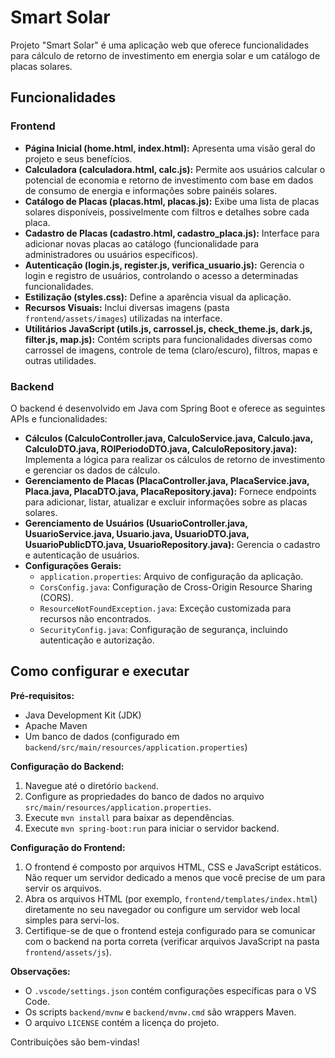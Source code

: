 # Smart Solar

Projeto "Smart Solar" é uma aplicação web que oferece funcionalidades para cálculo de retorno de investimento em energia solar e um catálogo de placas solares.

## Funcionalidades

### Frontend

*   **Página Inicial (home.html, index.html):** Apresenta uma visão geral do projeto e seus benefícios.
*   **Calculadora (calculadora.html, calc.js):** Permite aos usuários calcular o potencial de economia e retorno de investimento com base em dados de consumo de energia e informações sobre painéis solares.
*   **Catálogo de Placas (placas.html, placas.js):** Exibe uma lista de placas solares disponíveis, possivelmente com filtros e detalhes sobre cada placa.
*   **Cadastro de Placas (cadastro.html, cadastro\_placa.js):** Interface para adicionar novas placas ao catálogo (funcionalidade para administradores ou usuários específicos).
*   **Autenticação (login.js, register.js, verifica\_usuario.js):** Gerencia o login e registro de usuários, controlando o acesso a determinadas funcionalidades.
*   **Estilização (styles.css):** Define a aparência visual da aplicação.
*   **Recursos Visuais:** Inclui diversas imagens (pasta `frontend/assets/images`) utilizadas na interface.
*   **Utilitários JavaScript (utils.js, carrossel.js, check\_theme.js, dark.js, filter.js, map.js):** Contém scripts para funcionalidades diversas como carrossel de imagens, controle de tema (claro/escuro), filtros, mapas e outras utilidades.

### Backend

O backend é desenvolvido em Java com Spring Boot e oferece as seguintes APIs e funcionalidades:

*   **Cálculos (CalculoController.java, CalculoService.java, Calculo.java, CalculoDTO.java, ROIPeriodoDTO.java, CalculoRepository.java):** Implementa a lógica para realizar os cálculos de retorno de investimento e gerenciar os dados de cálculo.
*   **Gerenciamento de Placas (PlacaController.java, PlacaService.java, Placa.java, PlacaDTO.java, PlacaRepository.java):** Fornece endpoints para adicionar, listar, atualizar e excluir informações sobre as placas solares.
*   **Gerenciamento de Usuários (UsuarioController.java, UsuarioService.java, Usuario.java, UsuarioDTO.java, UsuarioPublicDTO.java, UsuarioRepository.java):** Gerencia o cadastro e autenticação de usuários.
*   **Configurações Gerais:**
    *   `application.properties`: Arquivo de configuração da aplicação.
    *   `CorsConfig.java`: Configuração de Cross-Origin Resource Sharing (CORS).
    *   `ResourceNotFoundException.java`: Exceção customizada para recursos não encontrados.
    *   `SecurityConfig.java`: Configuração de segurança, incluindo autenticação e autorização.

## Como configurar e executar

**Pré-requisitos:**

*   Java Development Kit (JDK)
*   Apache Maven
*   Um banco de dados (configurado em `backend/src/main/resources/application.properties`)

**Configuração do Backend:**

1.  Navegue até o diretório `backend`.
2.  Configure as propriedades do banco de dados no arquivo `src/main/resources/application.properties`.
3.  Execute `mvn install` para baixar as dependências.
4.  Execute `mvn spring-boot:run` para iniciar o servidor backend.

**Configuração do Frontend:**

1.  O frontend é composto por arquivos HTML, CSS e JavaScript estáticos. Não requer um servidor dedicado a menos que você precise de um para servir os arquivos.
2.  Abra os arquivos HTML (por exemplo, `frontend/templates/index.html`) diretamente no seu navegador ou configure um servidor web local simples para servi-los.
3.  Certifique-se de que o frontend esteja configurado para se comunicar com o backend na porta correta (verificar arquivos JavaScript na pasta `frontend/assets/js`).

**Observações:**

*   O `.vscode/settings.json` contém configurações específicas para o VS Code.
*   Os scripts `backend/mvnw` e `backend/mvnw.cmd` são wrappers Maven.
*   O arquivo `LICENSE` contém a licença do projeto.

Contribuições são bem-vindas!
